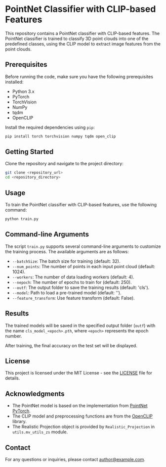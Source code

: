 # PointNet Classifier with CLIP-based Features

This repository contains a PointNet classifier with CLIP-based features. The PointNet classifier is trained to classify 3D point clouds into one of the predefined classes, using the CLIP model to extract image features from the point clouds.

## Prerequisites

Before running the code, make sure you have the following prerequisites installed:

- Python 3.x
- PyTorch
- TorchVision
- NumPy
- tqdm
- OpenCLIP

Install the required dependencies using `pip`:

```bash
pip install torch torchvision numpy tqdm open_clip
```

## Getting Started

Clone the repository and navigate to the project directory:

```bash
git clone <repository_url>
cd <repository_directory>
```

## Usage

To train the PointNet classifier with CLIP-based features, use the following command:

```bash
python train.py
```

## Command-line Arguments

The script `train.py` supports several command-line arguments to customize the training process. The available arguments are as follows:

- `--batchSize`: The batch size for training (default: 32).
- `--num_points`: The number of points in each input point cloud (default: 1024).
- `--workers`: The number of data loading workers (default: 4).
- `--nepoch`: The number of epochs to train for (default: 250).
- `--outf`: The output folder to save the training results (default: 'cls').
- `--model`: Path to load a pre-trained model (default: '').
- `--feature_transform`: Use feature transform (default: False).

## Results

The trained models will be saved in the specified output folder (`outf`) with the name `cls_model_<epoch>.pth`, where `<epoch>` represents the epoch number.

After training, the final accuracy on the test set will be displayed.

## License

This project is licensed under the MIT License - see the [LICENSE](LICENSE) file for details.

## Acknowledgments

- The PointNet model is based on the implementation from [PointNet PyTorch](https://github.com/fxia22/pointnet.pytorch).
- The CLIP model and preprocessing functions are from the [OpenCLIP](https://github.com/openai/CLIP) library.
- The Realistic Projection object is provided by `Realistic_Projection` in `utils.mv_utils_zs` module.

## Contact

For any questions or inquiries, please contact [author@example.com](mailto:author@example.com).
